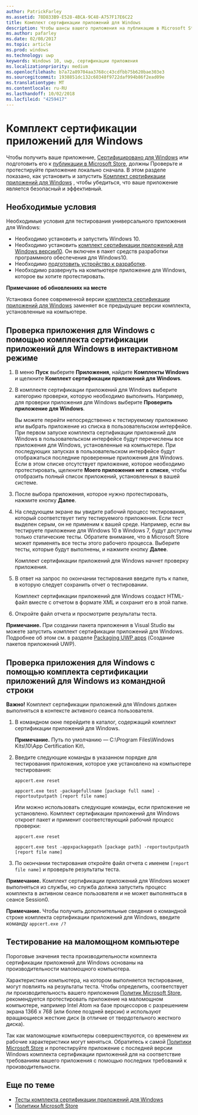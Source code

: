 ```yaml
---
author: PatrickFarley
ms.assetid: 78D833B9-E528-4BCA-9C48-A757F17E6C22
title: Комплект сертификации приложений для Windows
description: Чтобы шансы вашего приложения на публикацию в Microsoft Store или получение статуса Сертифицировано для Windows, проверьте и протестируйте приложение локально, прежде чем отправлять его на сертификацию. В этой статье показано, как установить и запустить комплект сертификации приложений для Windows.
ms.author: pafarley
ms.date: 02/08/2017
ms.topic: article
ms.prod: windows
ms.technology: uwp
keywords: Windows 10, uwp, сертификации приложения
ms.localizationpriority: medium
ms.openlocfilehash: b7a72a89704aa3768cc43cdfbb75b620bae303e3
ms.sourcegitcommit: 1938851dc132c60348f9722daf994b86f2ead09e
ms.translationtype: MT
ms.contentlocale: ru-RU
ms.lasthandoff: 10/02/2018
ms.locfileid: "4259417"
---
```

# <a name="windows-app-certification-kit"></a>Комплект сертификации приложений для Windows



Чтобы получить ваше приложение, [Сертифицировано для Windows](https://msdn.microsoft.com/windows/desktop/jj134964.aspx) или подготовить его к [публикации в Microsoft Store](https://msdn.microsoft.com/library/windows/apps/Hh694062), должны Проверьте и протестируйте приложение локально сначала. В этом разделе показано, как установить и запустить [Комплект сертификации приложений для Windows](http://go.microsoft.com/fwlink/p/?LinkID=309666) , чтобы убедиться, что ваше приложение является безопасный и эффективный.

## <a name="prerequisites"></a>Необходимые условия

Необходимые условия для тестирования универсального приложения для Windows:

-   Необходимо установить и запустить Windows 10.
-   Необходимо установить [комплект сертификации приложений для Windows версии10]( http://go.microsoft.com/fwlink/p/?LinkID=309666). Он включен в пакет средств разработки программного обеспечения для Windows10.
-   Необходимо [подготовить устройство к разработке](https://docs.microsoft.com/windows/uwp/get-started/enable-your-device-for-development).
-   Необходимо развернуть на компьютере приложение для Windows, которое вы хотите протестировать.

**Примечание об обновлениях на месте**

Установка более современной версии [комплекта сертификации приложений для Windows]( http://go.microsoft.com/fwlink/p/?LinkID=309666) заменяет все предыдущие версии комплекта, установленные на компьютере.

## <a name="validate-your-windows-app-using-the-windows-app-certification-kit-interactively"></a>Проверка приложения для Windows с помощью комплекта сертификации приложений для Windows в интерактивном режиме

1.  В меню **Пуск** выберите **Приложения**, найдите **Комплекты Windows** и щелкните **Комплект сертификации приложений для Windows**.

2.  В комплекте сертификации приложений для Windows выберите категорию проверки, которую необходимо выполнить. Например, для проверки приложения для Windows выберите **Проверить приложение для Windows**.

    Вы можете перейти непосредственно к тестируемому приложению или выбрать приложение из списка в пользовательском интерфейсе. При первом запуске комплекта сертификации приложений для Windows в пользовательском интерфейсе будут перечислены все приложения для Windows, установленные на компьютере. При последующих запусках в пользовательском интерфейсе будут отображаться последние проверенные приложения для Windows. Если в этом списке отсутствует приложение, которое необходимо протестировать, щелкните **Моего приложения нет в списке**, чтобы отобразить полный список приложений, установленных в вашей системе.

3.  После выбора приложения, которое нужно протестировать, нажмите кнопку **Далее**.

4.  На следующем экране вы увидите рабочий процесс тестирования, который соответствует типу тестируемого приложения. Если тест выделен серым, он не применим к вашей среде. Например, если вы тестируете приложение для Windows 10 в Windows 7, будут доступны только статические тесты. Обратите внимание, что в Microsoft Store может применять все тесты этого рабочего процесса. Выберите тесты, которые будут выполнены, и нажмите кнопку **Далее**.

    Комплект сертификации приложений для Windows начнет проверку приложения.

5.  В ответ на запрос по окончании тестирования введите путь к папке, в которую следует сохранить отчет о тестировании.

    Комплект сертификации приложений для Windows создаст HTML-файл вместе с отчетом в формате XML и сохранит его в этой папке.

6.  Откройте файл отчета и просмотрите результаты теста.

**Примечание.**  При создании пакета приложения в Visual Studio вы можете запустить комплект сертификации приложений для Windows. Подробнее об этом см. в разделе [Packaging UWP apps](https://msdn.microsoft.com/library/windows/apps/Mt627715) (Создание пакетов приложений UWP).

 

## <a name="validate-your-windows-app-using-the-windows-app-certification-kit-from-a-command-line"></a>Проверка приложения для Windows с помощью комплекта сертификации приложений для Windows из командной строки

**Важно!**  Комплект сертификации приложений для Windows должен выполняться в контексте активного сеанса пользователя.

1.  В командном окне перейдите в каталог, содержащий комплект сертификации приложений для Windows.

    **Примечание.**   Путь по умолчанию — C:\\Program Files\\Windows Kits\\10\\App Certification Kit\\.

2.  Введите следующие команды в указанном порядке для тестирования приложения, которое уже установлено на компьютере тестирования:

    `appcert.exe reset`

    `appcert.exe test -packagefullname [package full name] -reportoutputpath [report file name]`

    Или можно использовать следующие команды, если приложение не установлено. Комплект сертификации приложений для Windows откроет пакет и применит соответствующий рабочий процесс проверки:

    `appcert.exe reset`

    `appcert.exe test -appxpackagepath [package path] -reportoutputpath [report file name]`

3.  По окончании тестирования откройте файл отчета с именем `[report file name]` и проверьте результаты теста.

**Примечание.**  Комплект сертификации приложений для Windows может выполняться из службы, но служба должна запустить процесс комплекта в активном сеансе пользователя и не может выполняться в сеансе Session0.

**Примечание.**   Чтобы получить дополнительные сведения о командной строке комплекта сертификации приложений для Windows, введите команду `appcert.exe /?`

## <a name="testing-with-a-low-power-computer"></a>Тестирование на маломощном компьютере

Пороговые значения теста производительности комплекта сертификации приложений для Windows основаны на производительности маломощного компьютера.

Характеристики компьютера, на котором выполняется тестирование, могут повлиять на результаты теста. Чтобы определить, соответствует ли производительность вашего приложения [Политик Microsoft Store](https://msdn.microsoft.com/library/windows/apps/Dn764944), рекомендуется протестировать приложение на маломощном компьютере, например Intel Atom на базе процессоров с разрешением экрана 1366 x 768 (или более поздней версии) и используют вращающиеся жесткие диск (в отличие от твердотельного жесткого диска).

Так как маломощные компьютеры совершенствуются, со временем их рабочие характеристики могут меняться. Обратитесь к самой [Политики Microsoft Store](https://msdn.microsoft.com/library/windows/apps/Dn764944) и протестируйте приложение с последней версии Windows комплекта сертификации приложений для на соответствие требованиям вашего приложения с помощью последних требований к производительности.

## <a name="related-topics"></a>Еще по теме

* [Тесты комплекта сертификации приложений для Windows](windows-app-certification-kit-tests.md)
* [Политики Microsoft Store](https://msdn.microsoft.com/library/windows/apps/Dn764944)
 

 




